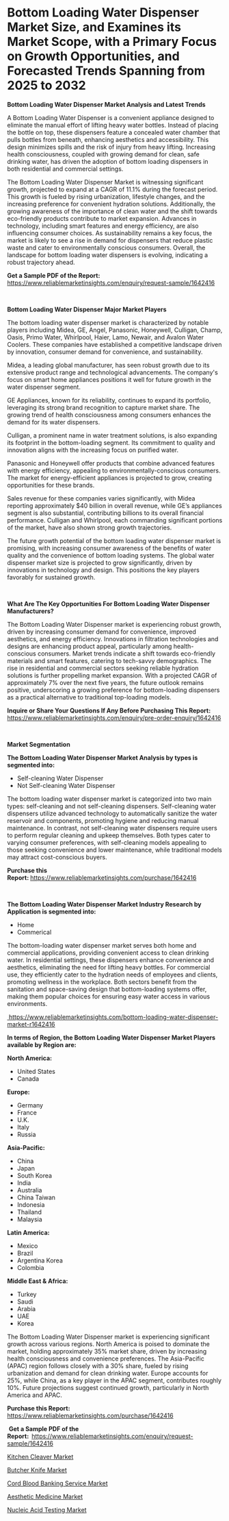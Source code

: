 <p><h1>Bottom Loading Water Dispenser Market Size, and Examines its Market Scope, with a Primary Focus on Growth Opportunities, and Forecasted Trends Spanning from 2025 to 2032</h1></p><p><strong>Bottom Loading Water Dispenser Market Analysis and Latest Trends</strong></p>
<p><p>A Bottom Loading Water Dispenser is a convenient appliance designed to eliminate the manual effort of lifting heavy water bottles. Instead of placing the bottle on top, these dispensers feature a concealed water chamber that pulls bottles from beneath, enhancing aesthetics and accessibility. This design minimizes spills and the risk of injury from heavy lifting. Increasing health consciousness, coupled with growing demand for clean, safe drinking water, has driven the adoption of bottom loading dispensers in both residential and commercial settings.</p><p>The Bottom Loading Water Dispenser Market is witnessing significant growth, projected to expand at a CAGR of 11.1% during the forecast period. This growth is fueled by rising urbanization, lifestyle changes, and the increasing preference for convenient hydration solutions. Additionally, the growing awareness of the importance of clean water and the shift towards eco-friendly products contribute to market expansion. Advances in technology, including smart features and energy efficiency, are also influencing consumer choices. As sustainability remains a key focus, the market is likely to see a rise in demand for dispensers that reduce plastic waste and cater to environmentally conscious consumers. Overall, the landscape for bottom loading water dispensers is evolving, indicating a robust trajectory ahead.</p></p>
<p><strong>Get a Sample PDF of the Report:&nbsp;</strong> <a href="https://www.reliablemarketinsights.com/enquiry/request-sample/1642416?utm_campaign=2241&utm_medium=2&utm_source=Github&utm_content=ia&utm_term=05042025&utm_id=bottom-loading-water-dispenser">https://www.reliablemarketinsights.com/enquiry/request-sample/1642416</a></p>
<p>&nbsp;</p>
<p><strong>Bottom Loading Water Dispenser Major Market Players</strong></p>
<p><p>The bottom loading water dispenser market is characterized by notable players including Midea, GE, Angel, Panasonic, Honeywell, Culligan, Champ, Oasis, Primo Water, Whirlpool, Haier, Lamo, Newair, and Avalon Water Coolers. These companies have established a competitive landscape driven by innovation, consumer demand for convenience, and sustainability.</p><p>Midea, a leading global manufacturer, has seen robust growth due to its extensive product range and technological advancements. The company's focus on smart home appliances positions it well for future growth in the water dispenser segment.</p><p>GE Appliances, known for its reliability, continues to expand its portfolio, leveraging its strong brand recognition to capture market share. The growing trend of health consciousness among consumers enhances the demand for its water dispensers.</p><p>Culligan, a prominent name in water treatment solutions, is also expanding its footprint in the bottom-loading segment. Its commitment to quality and innovation aligns with the increasing focus on purified water.</p><p>Panasonic and Honeywell offer products that combine advanced features with energy efficiency, appealing to environmentally-conscious consumers. The market for energy-efficient appliances is projected to grow, creating opportunities for these brands.</p><p>Sales revenue for these companies varies significantly, with Midea reporting approximately $40 billion in overall revenue, while GE’s appliances segment is also substantial, contributing billions to its overall financial performance. Culligan and Whirlpool, each commanding significant portions of the market, have also shown strong growth trajectories.</p><p>The future growth potential of the bottom loading water dispenser market is promising, with increasing consumer awareness of the benefits of water quality and the convenience of bottom loading systems. The global water dispenser market size is projected to grow significantly, driven by innovations in technology and design. This positions the key players favorably for sustained growth.</p></p>
<p>&nbsp;</p>
<p><strong>What Are The Key Opportunities For Bottom Loading Water Dispenser Manufacturers?</strong></p>
<p><p>The Bottom Loading Water Dispenser market is experiencing robust growth, driven by increasing consumer demand for convenience, improved aesthetics, and energy efficiency. Innovations in filtration technologies and designs are enhancing product appeal, particularly among health-conscious consumers. Market trends indicate a shift towards eco-friendly materials and smart features, catering to tech-savvy demographics. The rise in residential and commercial sectors seeking reliable hydration solutions is further propelling market expansion. With a projected CAGR of approximately 7% over the next five years, the future outlook remains positive, underscoring a growing preference for bottom-loading dispensers as a practical alternative to traditional top-loading models.</p></p>
<p><strong>Inquire or Share Your Questions If Any Before Purchasing This Report:</strong> <a href="https://www.reliablemarketinsights.com/enquiry/pre-order-enquiry/1642416?utm_campaign=2241&utm_medium=2&utm_source=Github&utm_content=ia&utm_term=05042025&utm_id=bottom-loading-water-dispenser">https://www.reliablemarketinsights.com/enquiry/pre-order-enquiry/1642416</a></p>
<p>&nbsp;</p>
<p><strong>Market Segmentation</strong></p>
<p><strong>The Bottom Loading Water Dispenser Market Analysis by types is segmented into:</strong></p>
<p><ul><li>Self-cleaning Water Dispenser</li><li>Not Self-cleaning Water Dispenser</li></ul></p>
<p><p>The bottom loading water dispenser market is categorized into two main types: self-cleaning and not self-cleaning dispensers. Self-cleaning water dispensers utilize advanced technology to automatically sanitize the water reservoir and components, promoting hygiene and reducing manual maintenance. In contrast, not self-cleaning water dispensers require users to perform regular cleaning and upkeep themselves. Both types cater to varying consumer preferences, with self-cleaning models appealing to those seeking convenience and lower maintenance, while traditional models may attract cost-conscious buyers.</p></p>
<p><strong>Purchase this Report:&nbsp;</strong><a href="https://www.reliablemarketinsights.com/purchase/1642416?utm_campaign=2241&utm_medium=2&utm_source=Github&utm_content=ia&utm_term=05042025&utm_id=bottom-loading-water-dispenser">https://www.reliablemarketinsights.com/purchase/1642416</a></p>
<p>&nbsp;</p>
<p><strong>The Bottom Loading Water Dispenser Market Industry Research by Application is segmented into:</strong></p>
<p><ul><li>Home</li><li>Commerical</li></ul></p>
<p><p>The bottom-loading water dispenser market serves both home and commercial applications, providing convenient access to clean drinking water. In residential settings, these dispensers enhance convenience and aesthetics, eliminating the need for lifting heavy bottles. For commercial use, they efficiently cater to the hydration needs of employees and clients, promoting wellness in the workplace. Both sectors benefit from the sanitation and space-saving design that bottom-loading systems offer, making them popular choices for ensuring easy water access in various environments.</p></p>
<p><a href="https://www.reliablemarketinsights.com/bottom-loading-water-dispenser-market-r1642416?utm_campaign=2241&utm_medium=2&utm_source=Github&utm_content=ia&utm_term=05042025&utm_id=bottom-loading-water-dispenser">&nbsp;https://www.reliablemarketinsights.com/bottom-loading-water-dispenser-market-r1642416</a></p>
<p><strong>In terms of Region, the Bottom Loading Water Dispenser Market Players available by Region are:</strong></p>
<p>
    <p> <strong> North America: </strong>
        <ul>
            <li>United States</li>
            <li>Canada</li>
        </ul>
        </p> 
    <p> <strong> Europe: </strong>
        <ul>
            <li>Germany</li>
            <li>France</li>
            <li>U.K.</li>
            <li>Italy</li>
            <li>Russia</li>
        </ul>
        </p> 
    <p> <strong> Asia-Pacific: </strong>
        <ul>
            <li>China</li>
            <li>Japan</li>
            <li>South Korea</li>
            <li>India</li>
            <li>Australia</li>
            <li>China Taiwan</li>
            <li>Indonesia</li>
            <li>Thailand</li>
            <li>Malaysia</li>
        </ul>
        </p> 
    <p> <strong> Latin America: </strong>
        <ul>
            <li>Mexico</li>
            <li>Brazil</li>
            <li>Argentina Korea</li>
            <li>Colombia</li>
        </ul>
        </p> 
    <p> <strong> Middle East & Africa: </strong>
        <ul>
            <li>Turkey</li>
            <li>Saudi</li>
            <li>Arabia</li>
            <li>UAE</li>
            <li>Korea</li>
        </ul>
    </p>
    </p>
<p><p>The Bottom Loading Water Dispenser market is experiencing significant growth across various regions. North America is poised to dominate the market, holding approximately 35% market share, driven by increasing health consciousness and convenience preferences. The Asia-Pacific (APAC) region follows closely with a 30% share, fueled by rising urbanization and demand for clean drinking water. Europe accounts for 25%, while China, as a key player in the APAC segment, contributes roughly 10%. Future projections suggest continued growth, particularly in North America and APAC.</p></p>
<p><strong>Purchase this Report: </strong><a href="https://www.reliablemarketinsights.com/purchase/1642416?utm_campaign=2241&utm_medium=2&utm_source=Github&utm_content=ia&utm_term=05042025&utm_id=bottom-loading-water-dispenser">https://www.reliablemarketinsights.com/purchase/1642416</a></p>
<p>&nbsp;<strong>Get a Sample PDF of the Report:&nbsp;&nbsp;</strong><a href="https://www.reliablemarketinsights.com/enquiry/request-sample/1642416?utm_campaign=2241&utm_medium=2&utm_source=Github&utm_content=ia&utm_term=05042025&utm_id=bottom-loading-water-dispenser">https://www.reliablemarketinsights.com/enquiry/request-sample/1642416</a></p>
<p><strong></strong></p>
<p><p><a href="https://github.com/delcirodda4f/Market-Research-Report-List-1/blob/main/kitchen-cleaver-market.md?utm_campaign=2241&utm_medium=2&utm_source=Github&utm_content=ia&utm_term=05042025&utm_id=bottom-loading-water-dispenser">Kitchen Cleaver Market</a></p><p><a href="https://github.com/miehldobin1w/Market-Research-Report-List-1/blob/main/butcher-knife-market.md?utm_campaign=2241&utm_medium=2&utm_source=Github&utm_content=ia&utm_term=05042025&utm_id=bottom-loading-water-dispenser">Butcher Knife Market</a></p><p><a href="https://www.linkedin.com/pulse/top-reasons-behind-cord-blood-banking-service-market-growth-dbw2e?utm_campaign=2241&utm_medium=2&utm_source=Github&utm_content=ia&utm_term=05042025&utm_id=bottom-loading-water-dispenser">Cord Blood Banking Service Market</a></p><p><a href="https://www.linkedin.com/pulse/aesthetic-medicine-markets-path-65-cagr-2025-2032-whats-brboe?utm_campaign=2241&utm_medium=2&utm_source=Github&utm_content=ia&utm_term=05042025&utm_id=bottom-loading-water-dispenser">Aesthetic Medicine Market</a></p><p><a href="https://www.linkedin.com/pulse/thorough-analysis-global-regional-development-nucleic-acid-testing-jx3pe?utm_campaign=2241&utm_medium=2&utm_source=Github&utm_content=ia&utm_term=05042025&utm_id=bottom-loading-water-dispenser">Nucleic Acid Testing Market</a></p></p>